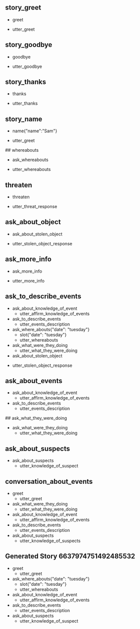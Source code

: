 ## story_greet <!--- The name of the story. It is not mandatory, but useful for debugging. --> 
* greet <!--- User input expressed as intent. In this case it represents users message 'Hello'. --> 
 - utter_greet <!--- The response of the chatbot expressed as an action. In this case it represents chatbot's response 'Hello, how can I help?' --> 
 
## story_goodbye
* goodbye
 - utter_goodbye

## story_thanks
* thanks
 - utter_thanks
 
## story_name
* name{"name":"Sam"}
 - utter_greet
 
## whereabouts
* ask_whereabouts
 - utter_whereabouts

## threaten
* threaten
 - utter_threat_response

## ask_about_object
* ask_about_stolen_object
 - utter_stolen_object_response

## ask_more_info
* ask_more_info
 - utter_more_info

## ask_to_describe_events
* ask_about_knowledge_of_event
  - utter_affirm_knowledge_of_events
* ask_to_describe_events
  - utter_events_description
* ask_where_abouts{"date": "tuesday"}
  - slot{"date": "tuesday"}
  - utter_whereabouts
* ask_what_were_they_doing
  - utter_what_they_were_doing
* ask_about_stolen_object
 - utter_stolen_object_response

## ask_about_events
* ask_about_knowledge_of_event
  - utter_affirm_knowledge_of_events
* ask_to_describe_events
  - utter_events_description

## ask_what_they_were_doing
* ask_what_were_they_doing
  - utter_what_they_were_doing

## ask_about_suspects
* ask_about_suspects
    - utter_knowledge_of_suspect

## conversation_about_events
* greet
    - utter_greet
* ask_what_were_they_doing
    - utter_what_they_were_doing
* ask_about_knowledge_of_event
    - utter_affirm_knowledge_of_events
* ask_to_describe_events
    - utter_events_description
* ask_about_suspects
    - utter_knowledge_of_suspects

## Generated Story 6637974751492485532
* greet
    - utter_greet
* ask_where_abouts{"date": "tuesday"}
    - slot{"date": "tuesday"}
    - utter_whereabouts
* ask_about_knowledge_of_event
    - utter_affirm_knowledge_of_events
* ask_to_describe_events
    - utter_events_description
* ask_about_suspects
    - utter_knowledge_of_suspect

